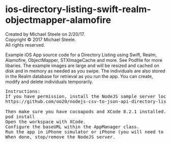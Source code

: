 # ios-directory-listing-swift-realm-objectmapper-alamofire

Created by Michael Steele on 2/20/17.<br />
Copyright © 2017 Michael Steele.<br />
All rights reserved.<br />

Example iOS App source code for a Directory Listing using Swift, Realm, Alamofire, ObjectMapper, STXImageCache and more.  See Podfile for more libaries.  The example images are large and will be resized and cached on disk and in memory as needed as you swipe.  The individuals are also stored in the Realm database for retrieval as you run the app.  You can create, modify and delete individuals temporarily.

<pre>
Instructions:
If you have permission, install the NodeJS sample server locally on your computer.  Follow readme instructions located at:
https://github.com/oo20/nodejs-csv-to-json-api-directory-listing-server

Then make sure you have cocoapods and XCode 8.2.1 installed.
pod install
Open the workspace with XCode.
Configure the baseURL within the AppManager class.
Run the app in iPhone simulator or iPhone (you will need to specify the proper iP address and have access to the desktop from your iPhone).
When done, stop/remove the NodeJS server.
</pre>
